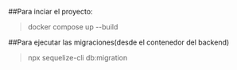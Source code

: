 ##Para inciar el proyecto:
> docker compose up --build

##Para ejecutar las migraciones(desde el contenedor del backend)
> npx sequelize-cli db:migration

